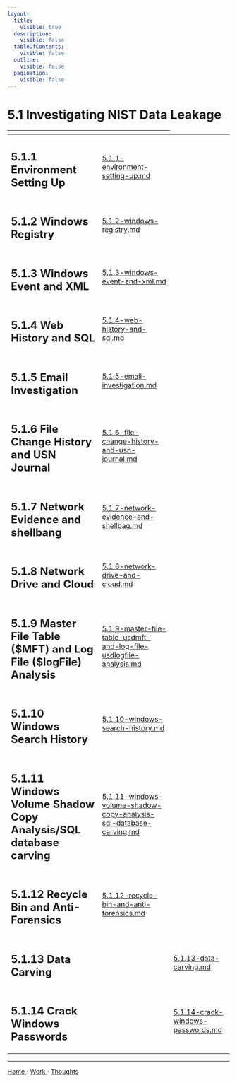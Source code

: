 ```yaml
---
layout:
  title:
    visible: true
  description:
    visible: false
  tableOfContents:
    visible: false
  outline:
    visible: false
  pagination:
    visible: false
---
```


# 5.1 Investigating NIST Data Leakage

<table data-view="cards">
  <thead>
    <tr>
      <th></th>
      <th data-hidden data-card-target data-type="content-ref"></th>
    </tr>
  </thead>
  <tbody>
    <tr>
      <td><h2>5.1.1 Environment Setting Up</h2></td>
      <td><a href="5.1.1-environment-setting-up.md">5.1.1-environment-setting-up.md</a></td>
    </tr>
    <tr>
      <td><h2>5.1.2 Windows Registry</h2></td>
      <td><a href="5.1.2-windows-registry.md">5.1.2-windows-registry.md</a></td>
    </tr>
    <tr>
      <td><h2>5.1.3 Windows Event and XML</h2></td>
      <td><a href="5.1.3-windows-event-and-xml.md">5.1.3-windows-event-and-xml.md</a></td>
    </tr>
    <tr>
      <td><h2>5.1.4 Web History and SQL</h2></td>
      <td><a href="5.1.4-web-history-and-sql.md">5.1.4-web-history-and-sql.md</a></td>
    </tr>
    <tr>
      <td><h2>5.1.5 Email Investigation</h2></td>
      <td><a href="5.1.5-email-investigation.md">5.1.5-email-investigation.md</a></td>
    </tr>
    <tr>
      <td><h2>5.1.6 File Change History and USN Journal</h2></td>
      <td><a href="5.1.6-file-change-history-and-usn-journal.md">5.1.6-file-change-history-and-usn-journal.md</a></td>
    </tr>
    <tr>
      <td><h2>5.1.7 Network Evidence and shellbang</h2></td>
      <td><a href="5.1.7-network-evidence-and-shellbag.md">5.1.7-network-evidence-and-shellbag.md</a></td>
    </tr>
    <tr>
      <td><h2>5.1.8 Network Drive and Cloud</h2></td>
      <td><a href="5.1.8-network-drive-and-cloud.md">5.1.8-network-drive-and-cloud.md</a></td>
    </tr>
    <tr>
      <td><h2>5.1.9 Master File Table ($MFT) and Log File ($logFile) Analysis</h2></td>
      <td><a href="5.1.9-master-file-table-usdmft-and-log-file-usdlogfile-analysis.md">5.1.9-master-file-table-usdmft-and-log-file-usdlogfile-analysis.md</a></td>
    </tr>
    <tr>
      <td><h2>5.1.10 Windows Search History</h2></td>
      <td><a href="5.1.10-windows-search-history.md">5.1.10-windows-search-history.md</a></td>
    </tr>
    <tr>
      <td><h2>5.1.11 Windows Volume Shadow Copy Analysis/SQL database carving</h2></td>
      <td><a href="5.1.11-windows-volume-shadow-copy-analysis-sql-database-carving.md">5.1.11-windows-volume-shadow-copy-analysis-sql-database-carving.md</a></td>
    </tr>
    <tr>
      <td><h2>5.1.12 Recycle Bin and Anti-Forensics</h2></td>
      <td><a href="5.1.12-recycle-bin-and-anti-forensics.md">5.1.12-recycle-bin-and-anti-forensics.md</a></td>
    </tr>
    <tr>
      <td><h2>5.1.13 Data Carving</h2></td><td></td>
      <td><a href="5.1.13-data-carving.md">5.1.13-data-carving.md</a></td>
    </tr>
    <tr>
      <td><h2>5.1.14 Crack Windows Passwords</h2></td><td></td>
      <td><a href="5.1.14-crack-windows-passwords.md">5.1.14-crack-windows-passwords.md</a></td>
    </tr>
  </tbody>
</table>

***

[Home ](https://app.gitbook.com/o/0kO27okC5uVB9ALX3rho/s/036xtfEIzcEdGegONXWM/)⋅ [Work ](https://app.gitbook.com/o/0kO27okC5uVB9ALX3rho/s/WaFS755Q4sf02CxLcghQ/)⋅ [Thoughts](https://app.gitbook.com/o/0kO27okC5uVB9ALX3rho/s/s4QQPMntQ25hmJToKSOu/)

